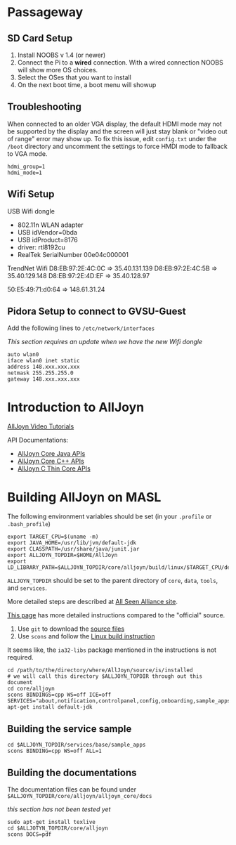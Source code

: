 # Passageway

## SD Card Setup

1. Install NOOBS v 1.4 (or newer)
2. Connect the Pi to a **wired** connection. With a wired connection NOOBS will show more OS choices.
3. Select the OSes that you want to install
4. On the next boot time, a boot menu will showup

## Troubleshooting

When connected to an older VGA display, the default HDMI mode may not be
supported by the display and the screen will just stay blank or "video out
of range" error may show up. To fix this issue, edit `config.txt` under the
`/boot` directory and uncomment the settings to force HMDI mode to fallback
to VGA mode.

```
hdmi_group=1
hdmi_mode=1
```

## Wifi Setup

USB Wifi dongle

* 802.11n WLAN adapter
* USB idVendor=0bda
* USB idProduct=8176
* driver: rtl8192cu
* RealTek SerialNumber 00e04c000001

TrendNet Wifi
D8:EB:97:2E:4C:0C => 35.40.131.139
D8:EB:97:2E:4C:5B => 35.40.129.148
D8:EB:97:2E:4D:EF => 35.40.128.97

50:E5:49:71:d0:64 => 148.61.31.24

## Pidora Setup to connect to GVSU-Guest


Add the following lines to `/etc/network/interfaces`

_This section requires an update when we have the new Wifi dongle_
```
auto wlan0
iface wlan0 inet static
address 148.xxx.xxx.xxx
netmask 255.255.255.0
gateway 148.xxx.xxx.xxx
```

# Introduction to AllJoyn 

[AllJoyn Video Tutorials](https://www.youtube.com/playlist?list=PL4IDeLjCA5CP7whTaPrEKBdXzj9Fa1-Fm)

API Documentations:


* [AllJoyn Core Java APIs](http://allseenalliance.org/framework/documentation/develop/api-guide/about/java)
* [AllJoyn Core C++
APIs](http://allseenalliance.org/framework/documentation/develop/api-guide/about/cpp)
* [AllJoyn C Thin Core
APIs](http://allseenalliance.org/framework/documentation/develop/api-guide/about/c-thin)

# Building AllJoyn on MASL

The following environment variables should be set (in your `.profile` or `.bash_profile`)

```
export TARGET_CPU=$(uname -m)
export JAVA_HOME=/usr/lib/jvm/default-jdk
export CLASSPATH=/usr/share/java/junit.jar
export ALLJOYN_TOPDIR=$HOME/AllJoyn
export LD_LIBRARY_PATH=$ALLJOYN_TOPDIR/core/alljoyn/build/linux/$TARGET_CPU/debug/dist/core/alljoyn/build/linux/x86_64/debug/cpp/lib:$LD_LIBRARY_PATH

```

`ALLJOYN_TOPDIR` should be set to the parent directory of `core`, `data`, `tools`, and `services`.


More detailed steps are described at [All Seen Alliance site](https://allseenalliance.org).

[This page](http://likall.com/blog/?p=24) has more detailed instructions compared to the "official" source.


1. Use `git` to download the [source files](https://wiki.allseenalliance.org/develop/downloading_the_source)
2. Use `scons` and follow the [Linux build instruction](https://allseenalliance.org/developers/develop/building/linux)

It seems like, the `ia32-libs` package mentioned in the instructions is not required.

```
cd /path/to/the/directory/where/AllJoyn/source/is/installed
# we will call this directory $ALLJOYN_TOPDIR through out this document
cd core/alljoyn
scons BINDINGS=cpp WS=off ICE=off SERVICES="about,notification,controlpanel,config,onboarding,sample_apps"
apt-get install default-jdk
```

## Building the service sample

```
cd $ALLJOYN_TOPDIR/services/base/sample_apps
scons BINDING=cpp WS=off ALL=1
```

## Building the documentations

The documentation files can be found under `$ALLJOYN_TOPDIR/core/alljoyn/alljoyn_core/docs`

_this section has not been tested yet_

```
sudo apt-get install texlive
cd $ALLJOTYN_TOPDIR/core/alljoyn
scons DOCS=pdf
```

